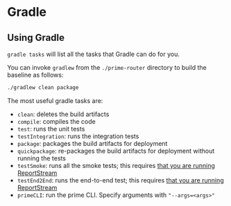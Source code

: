 # Gradle

## Using Gradle

`gradle tasks` will list all the tasks that Gradle can do for you.

You can invoke `gradlew` from the `./prime-router` directory to build the baseline as follows:

```bash
./gradlew clean package
```

The most useful gradle tasks are:

* `clean`: deletes the build artifacts
* `compile`: compiles the code
* `test`: runs the unit tests
* `testIntegration`: runs the integration tests
* `package`: packages the build artifacts for deployment
* `quickpackage`: re-packages the build artifacts for deployment without running the tests
* `testSmoke`: runs all the smoke tests; this requires [that you are running ReportStream](../getting-started/README.md#running-reportstream-backend)
* `testEnd2End`: runs the end-to-end test; this requires [that you are running ReportStream](../getting-started/README.md#running-reportstream-backend)
* `primeCLI`: run the prime CLI. Specify arguments with `"--args=<args>"`
